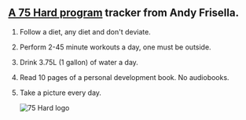 ## [A 75 Hard program](https://andyfrisella.com/pages/75hard-info) tracker from Andy Frisella.

1. Follow a diet, any diet and don't deviate.

2. Perform 2-45 minute workouts a day, one must be outside.

3. Drink 3.75L (1 gallon) of water a day.

4. Read 10 pages of a personal development book. No audiobooks.

5. Take a picture every day.

   ![75 Hard logo](https://github.com/PaulEdworthy/75-hard/assets/20152343/6ec84e2f-d37b-4397-a774-237920e3f39f)

